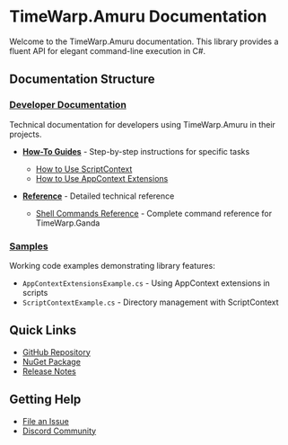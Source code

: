 # TimeWarp.Amuru Documentation

Welcome to the TimeWarp.Amuru documentation. This library provides a fluent API for elegant command-line execution in C#.

## Documentation Structure

### [Developer Documentation](Developer/)
Technical documentation for developers using TimeWarp.Amuru in their projects.

- **[How-To Guides](Developer/HowToGuides/)** - Step-by-step instructions for specific tasks
  - [How to Use ScriptContext](Developer/HowToGuides/HowToUseScriptContext.md)
  - [How to Use AppContext Extensions](Developer/HowToGuides/HowToUseAppContextExtensions.md)

- **[Reference](Developer/Reference/)** - Detailed technical reference
  - [Shell Commands Reference](Developer/Reference/ShellCommands.md) - Complete command reference for TimeWarp.Ganda

### [Samples](../Samples/)
Working code examples demonstrating library features:
- `AppContextExtensionsExample.cs` - Using AppContext extensions in scripts
- `ScriptContextExample.cs` - Directory management with ScriptContext

## Quick Links

- [GitHub Repository](https://github.com/TimeWarpEngineering/timewarp-amuru)
- [NuGet Package](https://www.nuget.org/packages/TimeWarp.Amuru/)
- [Release Notes](https://github.com/TimeWarpEngineering/timewarp-amuru/releases)

## Getting Help

- [File an Issue](https://github.com/TimeWarpEngineering/timewarp-amuru/issues)
- [Discord Community](https://discord.gg/7F4bS2T)